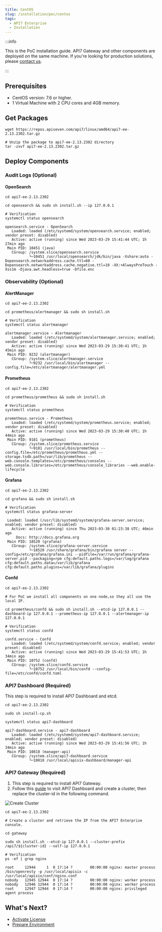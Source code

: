 ```yaml
---
title: CentOS
slug: /installation/poc/centos
tags:
  - API7 Enterprise
  - Installation
---
```


:::info

This is the PoC installation guide. API7 Gateway and other components are deployed on the same machine. If you're looking for production solutions, please [contact us](https://api7.ai/contact).

:::

## Prerequisites

- CentOS version: 7.6 or higher.
- 1 Virtual Machine with 2 CPU cores and 4GB memory.

## Get Packages

```shell
wget https://repos.apiseven.com/api7/linux/amd64/api7-ee-2.13.2302.tar.gz

# Unzip the package to api7-ee-2.13.2302 directory
tar -zxvf api7-ee-2.13.2302.tar.gz
```

## Deploy Components

### Audit Logs (Optional)

#### OpenSearch

```shell
cd api7-ee-2.13.2302

cd opensearch && sudo sh install.sh --ip 127.0.0.1
```

```shell
# Verification
systemctl status opensearch

opensearch.service - OpenSearch
   Loaded: loaded (/etc/systemd/system/opensearch.service; enabled; vendor preset: disabled)
   Active: active (running) since Wed 2023-03-29 15:41:44 UTC; 1h 27min ago
 Main PID: 10451 (java)
   CGroup: /system.slice/opensearch.service
           └─10451 /usr/local/opensearch/jdk/bin/java -Xshare:auto -Dopensearch.networkaddress.cache.ttl=60 -Dopensearch.networkaddress.cache.negative.ttl=10 -XX:+AlwaysPreTouch -Xss1m -Djava.awt.headless=true -Dfile.enc
```

### Observability (Optional)

#### AlertManager

```shell
cd api7-ee-2.13.2302

cd prometheus/alertmanager && sudo sh install.sh
```

```shell
# Verification
systemctl status alertmanager

alertmanager.service - Alertmanager
   Loaded: loaded (/etc/systemd/system/alertmanager.service; enabled; vendor preset: disabled)
   Active: active (running) since Wed 2023-03-29 15:30:41 UTC; 1h 45min ago
 Main PID: 9232 (alertmanager)
   CGroup: /system.slice/alertmanager.service
           └─9232 /usr/local/bin/alertmanager --config.file=/etc/alertmanager/alertmanager.yml
```

#### Prometheus

```shell
cd api7-ee-2.13.2302

cd prometheus/prometheus && sudo sh install.sh
```

```shell
# Verification
systemctl status prometheus

prometheus.service - Prometheus
   Loaded: loaded (/etc/systemd/system/prometheus.service; enabled; vendor preset: disabled)
   Active: active (running) since Wed 2023-03-29 15:30:40 UTC; 1h 44min ago
 Main PID: 9181 (prometheus)
   CGroup: /system.slice/prometheus.service
           └─9181 /usr/local/bin/prometheus --config.file=/etc/prometheus/prometheus.yml --storage.tsdb.path=/var/lib/prometheus --web.console.templates=/etc/prometheus/consoles --web.console.libraries=/etc/prometheus/console_libraries --web.enable-lifecycle
```

#### Grafana

```shell
cd api7-ee-2.13.2302

cd grafana && sudo sh install.sh
```

```shell
# Verification
systemctl status grafana-server

 Loaded: loaded (/usr/lib/systemd/system/grafana-server.service; enabled; vendor preset: disabled)
   Active: active (running) since Thu 2023-03-30 01:23:38 UTC; 46min ago
     Docs: http://docs.grafana.org
 Main PID: 18520 (grafana)
   CGroup: /system.slice/grafana-server.service
           └─18520 /usr/share/grafana/bin/grafana server --config=/etc/grafana/grafana.ini --pidfile=/var/run/grafana/grafana-server.pid --packaging=rpm cfg:default.paths.logs=/var/log/grafana cfg:default.paths.data=/var/lib/grafana cfg:default.paths.plugins=/var/lib/grafana/plugins
```

#### Confd

```shell
cd api7-ee-2.13.2302

# For PoC we install all components on one node,so they all use the local IP.

cd prometheus/confd && sudo sh install.sh --etcd-ip 127.0.0.1 --dashboard-ip 127.0.0.1 --prometheus-ip 127.0.0.1 --alertmanager-ip 127.0.0.1
```

```shell
# Verification
systemctl status confd

confd.service - Confd
   Loaded: loaded (/etc/systemd/system/confd.service; enabled; vendor preset: disabled)
   Active: active (running) since Wed 2023-03-29 15:41:53 UTC; 1h 34min ago
 Main PID: 10752 (confd)
   CGroup: /system.slice/confd.service
           └─10752 /usr/local/bin/confd --config-file=/etc/confd/confd.toml
```

### API7 Dashboard (Required)

This step is required to install API7 Dashboard and etcd.

```shell
cd api7-ee-2.13.2302

sudo sh install-cp.sh 
```

```shell
systemctl status api7-dashboard

api7-dashboard.service - api7-dashboard
   Loaded: loaded (/etc/systemd/system/api7-dashboard.service; enabled; vendor preset: disabled)
   Active: active (running) since Wed 2023-03-29 15:41:56 UTC; 1h 34min ago
 Main PID: 10818 (manager-api)
   CGroup: /system.slice/api7-dashboard.service
           └─10818 /usr/local/apisix-dashboard/manager-api
```

### API7 Gateway (Required)

1. This step is required to install API7 Gateway.
2. Follow this [guide](./README.md) to visit API7 Dashboard and create a cluster, then replace the cluster-id in the following command.

![Create Cluster](https://static.apiseven.com/uploads/2023/03/30/56maNf98_SCR-20230330-k3y.png)

```shell
cd api7-ee-2.13.2302

# Create a cluster and retrieve the IP from the API7 Enterprise console.

cd gateway

sudo sh install.sh --etcd-ip 127.0.0.1 --cluster-prefix /api7/${cluster-id} --self-ip 127.0.0.1
```

```shell
# Verification
ps -ef | grep nginx
 
root     12944     1  0 17:14 ?        00:00:00 nginx: master process /bin/openresty -p /usr/local/apisix -c /usr/local/apisix/conf/nginx.conf
nobody   12945 12944  0 17:14 ?        00:00:00 nginx: worker process
nobody   12946 12944  0 17:14 ?        00:00:00 nginx: worker process
root     12947 12944  0 17:14 ?        00:00:00 nginx: privileged agent process
```

## What's Next?

- [Activate License](./README.md#activate-license)
- [Prepare Environment](../prepare-environment.md)
